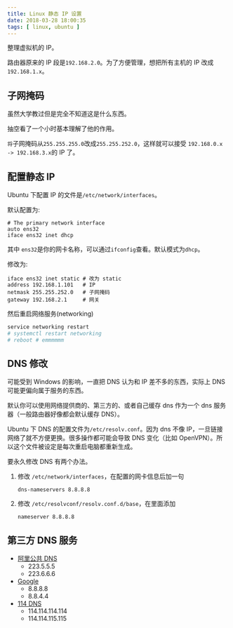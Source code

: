 ```yaml
---
title: Linux 静态 IP 设置
date: 2018-03-28 18:00:35
tags: [ linux, ubuntu ]
---
```

整理虚拟机的 IP。

路由器原来的 IP 段是`192.168.2.0`。为了方便管理，想把所有主机的 IP 改成 `192.168.1.x`。



## 子网掩码

虽然大学教过但是完全不知道这是什么东西。

抽空看了一个小时基本理解了他的作用。

`将`子网掩码从`255.255.255.0`改成`255.255.252.0`，这样就可以接受 `192.168.0.x -> 192.168.3.x`的 IP 了。



## 配置静态 IP

Ubuntu 下配置 IP 的文件是`/etc/network/interfaces`。

默认配置为:

```
# The primary network interface
auto ens32
iface ens32 inet dhcp
```

其中 `ens32`是你的网卡名称，可以通过`ifconfig`查看。默认模式为`dhcp`。

修改为:

```
iface ens32 inet static # 改为 static
address 192.168.1.101   # IP
netmask 255.255.252.0   # 子网掩码
gateway 192.168.2.1     # 网关
```

然后重启网络服务(networking)

```sh
service networking restart
# systemctl restart networking
# reboot # emmmmmm
```



## DNS 修改

可能受到  Windows 的影响，一直把 DNS 认为和 IP 差不多的东西，实际上 DNS 可能更偏向属于服务的东西。

默认你可以使用网络提供商的、第三方的、或者自己缓存 dns 作为一个 dns 服务器（一般路由器好像都会默认缓存 DNS）。

Ubuntu 下 DNS 的配置文件为`/etc/resolv.conf`。因为 dns 不像 IP，一旦链接网络了就不方便更换。很多操作都可能会导致 DNS 变化（比如 OpenVPN）。所以这个文件被设定是每次重启电脑都重新生成。



要永久修改 DNS 有两个办法。

1.  修改 `/etc/network/interfaces`，在配置的网卡信息后加一句

    ```
    dns-nameservers 8.8.8.8
    ```


2.  修改 `/etc/resolvconf/resolv.conf.d/base`，在里面添加

    ```
    nameserver 8.8.8.8
    ```



## 第三方 DNS 服务 

*   [阿里公共 DNS](http://www.alidns.com/)
    *   223.5.5.5
    *   223.6.6.6
*   [Google](https://developers.google.com/speed/public-dns/docs/using)
    *   8.8.8.8
    *   8.8.4.4
*   [114 DNS](http://www.114dns.com/)
    *   114.114.114.114
    *   114.114.115.115
